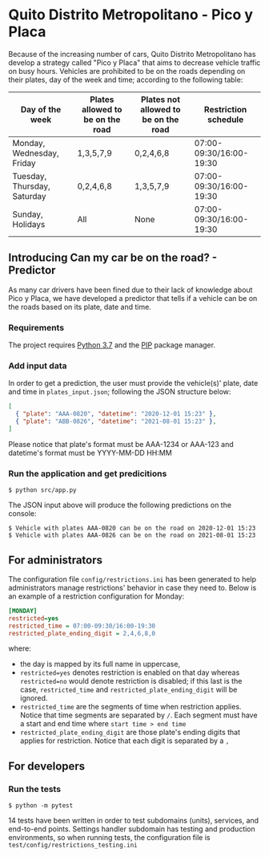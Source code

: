 # Quito Distrito Metropolitano - Pico y Placa
Because of the increasing number of cars, Quito Distrito Metropolitano has develop a strategy called "Pico y Placa" that aims to decrease vehicle traffic on busy hours. Vehicles are prohibited to be on the roads depending on their plates, day of the week and time; according to the following table:

| Day of the week             | Plates allowed to be on the road | Plates not allowed to be on the road | Restriction schedule     |
| ----------------------------| -------------------------------- |--------------------------------------|--------------------------|
|Monday, Wednesday, Friday     | 1,3,5,7,9                        |0,2,4,6,8                             |07:00-09:30/16:00-19:30   |
|Tuesday, Thursday, Saturday   | 0,2,4,6,8                        |1,3,5,7,9                             |07:00-09:30/16:00-19:30   |
|Sunday, Holidays             | All                              |None                                  |07:00-09:30/16:00-19:30   |

## Introducing Can my car be on the road? - Predictor
As many car drivers have been fined due to their lack of knowledge about Pico y Placa, we have developed a predictor that tells if a vehicle can be on the roads based on its plate, date and time.

### Requirements
The project requires [Python 3.7](https://www.python.org/downloads/release/python-370/) and
the [PIP](https://pip.pypa.io/en/stable/) package manager.

### Add input data
In order to get a prediction, the user must provide the vehicle(s)' plate, date and time in ```plates_input.json```; following the JSON structure below:
```json
[
  { "plate": "AAA-0820", "datetime": "2020-12-01 15:23" },
  { "plate": "ABB-0826", "datetime": "2021-08-01 15:23" },
]
```
Please notice that plate's format must be AAA-1234 or AAA-123 and datetime's format must be YYYY-MM-DD HH:MM 
### Run the application and get predicitions
```console
$ python src/app.py
```
The JSON input above will produce the following predictions on the console:
```console
$ Vehicle with plates AAA-0820 can be on the road on 2020-12-01 15:23
$ Vehicle with plates AAA-0826 can be on the road on 2021-08-01 15:23
```

## For administrators
The configuration file ```config/restrictions.ini``` has been generated to help administrators manage restrictions' behavior in case they need to. Below is an example of a restriction configuration for Monday:
```ini
[MONDAY]
restricted=yes
restricted_time = 07:00-09:30/16:00-19:30
restricted_plate_ending_digit = 2,4,6,8,0
```
where:
- the day is mapped by its full name in uppercase,
- ```restricted=yes``` denotes restriction is enabled on that day whereas ```restricted=no``` would denote restriction is disabled; if this last is the case, ```restricted_time``` and ```restricted_plate_ending_digit``` will be ignored.
- ```restricted_time``` are the segments of time when restriction applies. Notice that time segments are separated by ```/```. Each segment must have a start and end time where ```start time > end time```
- ```restricted_plate_ending_digit``` are those plate's ending digits that applies for restriction. Notice that each digit is separated by a ```,```

## For developers
### Run the tests
```console
$ python -m pytest
```
14 tests have been written in order to test subdomains (units), services, and end-to-end points. Settings handler subdomain has testing and production environments, so when running tests, the configuration file is ```test/config/restrictions_testing.ini```



